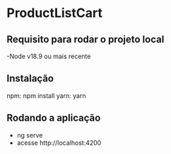 # ProductListCart

## Requisito para rodar o projeto local
-Node v18.9 ou mais recente

## Instalação
npm: npm install
yarn: yarn

## Rodando a aplicação
- ng serve
- acesse http://localhost:4200